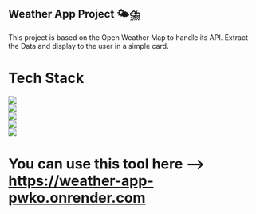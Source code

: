 ## Weather App Project 🌤⛈

This project is based on the Open Weather Map to handle its API. 
Extract the Data and display to the user in a simple card. 

# Tech Stack
![](https://img.shields.io/badge/JavaScript-323330?style=for-the-badge&logo=javascript&logoColor=F7DF1E)
<br>
![](https://img.shields.io/badge/Node.js-43853D?style=for-the-badge&logo=node.js&logoColor=white)
<br>
![](https://img.shields.io/badge/Express.js-404D59?style=for-the-badge)
<br>
![](https://img.shields.io/badge/Bootstrap-563D7C?style=for-the-badge&logo=bootstrap&logoColor=white)
<br>
![](https://img.shields.io/badge/HTML5-E34F26?style=for-the-badge&logo=html5&logoColor=white)
<br>

# You can use this tool here --> https://weather-app-pwko.onrender.com




